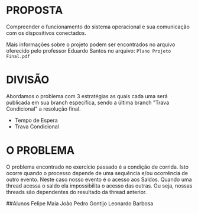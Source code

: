 # PROPOSTA
Compreender o funcionamento do sistema operacional e sua comunicação com os dispositivos
conectados.

Mais informações sobre o projeto podem ser encontrados no arquivo oferecido pelo professor Eduardo Santos no arquivo: `Plano Projeto Final.pdf` 

# DIVISÃO
Abordamos o problema com 3 estratégias as quais cada uma será publicada em sua branch específica, sendo a última branch "Trava Condicional" a resolução final.
- Tempo de Espera
- Trava Condicional

# O PROBLEMA
O problema encontrado no exercício passado é a condição de corrida. Isto ocorre quando o processo depende de uma sequência e/ou ocorrência de outro evento. Neste caso nosso evento é o acesso aos Saldos. 
Quando uma thread acessa o saldo ela impossibilita o acesso das outras. Ou seja, nossas threads são dependentes do resultado da thread anterior. 


##Alunos
Felipe Maia
João Pedro Gontijo
Leonardo Barbosa
